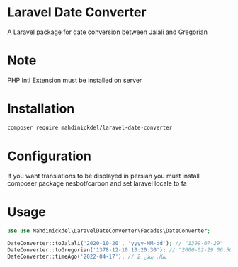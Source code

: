 # Laravel Date Converter
A Laravel package for date conversion between Jalali and Gregorian

# Note
PHP Intl Extension must be installed on server

# Installation
```bash
composer require mahdinickdel/laravel-date-converter
```

# Configuration
If you want translations to be displayed in persian you must install composer package nesbot/carbon and set laravel locale to fa

# Usage
```php
use use Mahdinickdel\LaravelDateConverter\Facades\DateConverter;

DateConverter::toJalali('2020-10-20', 'yyyy-MM-dd'); // "1399-07-29"
DateConverter::toGregorian('1378-12-10 10:20:30'); // "2000-02-29 06:50:30"
DateConverter::timeAgo('2022-04-17'); // 2 سال پیش
```
